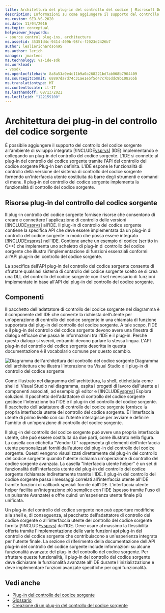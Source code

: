 ```yaml
---
title: Architettura del plug-in del controllo del codice | Microsoft Docs
description: Informazioni su come aggiungere il supporto del controllo del codice sorgente all'IDE Visual Studio implementando e collegando un plug-in del controllo del codice sorgente.
ms.custom: SEO-VS-2020
ms.date: 11/04/2016
ms.topic: conceptual
helpviewer_keywords:
- source control plug-ins, architecture
ms.assetid: 35351d4c-9414-409b-98fc-f2023e2426b7
author: leslierichardson95
ms.author: lerich
manager: jmartens
ms.technology: vs-ide-sdk
ms.workload:
- vssdk
ms.openlocfilehash: 8a8a53a9e4c11b9a0a268221bd7ab068b7904409
ms.sourcegitcommit: 68897da7d74c31ae1ebf5d47c7b5ddc9b108265b
ms.translationtype: MT
ms.contentlocale: it-IT
ms.lasthandoff: 08/13/2021
ms.locfileid: "122159100"
---
```

# <a name="source-control-plug-in-architecture"></a>Architettura dei plug-in del controllo del codice sorgente
È possibile aggiungere il supporto del controllo del codice sorgente all'ambiente di sviluppo integrato [!INCLUDE[vsprvs](../../code-quality/includes/vsprvs_md.md)] (IDE) implementando e collegando un plug-in del controllo del codice sorgente. L'IDE si connette al plug-in del controllo del codice sorgente tramite l'API del controllo del codice sorgente Plug-In ben definita. L'IDE espone le funzionalità di controllo della versione del sistema di controllo del codice sorgente fornendo un'interfaccia utente costituita da barre degli strumenti e comandi di menu. Il plug-in del controllo del codice sorgente implementa la funzionalità di controllo del codice sorgente.

## <a name="source-control-plug-in-resources"></a>Risorse plug-in del controllo del codice sorgente
 Il plug-in controllo del codice sorgente fornisce risorse che consentono di creare e connettere l'applicazione di controllo delle versioni [!INCLUDE[vsprvs](../../code-quality/includes/vsprvs_md.md)] all'IDE. Il plug-in di controllo del codice sorgente contiene la specifica API che deve essere implementata da un plug-in di controllo del codice sorgente in modo che possa essere integrato [!INCLUDE[vsprvs](../../code-quality/includes/vsprvs_md.md)] nell'IDE. Contiene anche un esempio di codice (scritto in C++) che implementa uno scheletro di plug-in di controllo del codice sorgente che illustra l'implementazione di funzioni essenziali conformi all'API plug-in del controllo del codice sorgente.

 La specifica dell'API plug-in del controllo del codice sorgente consente di sfruttare qualsiasi sistema di controllo del codice sorgente scelto se si crea una DLL del controllo del codice sorgente con il set necessario di funzioni implementate in base all'API del plug-in del controllo del codice sorgente.

## <a name="components"></a>Componenti
 Il pacchetto dell'adattatore di controllo del codice sorgente nel diagramma è il componente dell'IDE che converte la richiesta dell'utente per un'operazione di controllo del codice sorgente in una chiamata di funzione supportata dal plug-in del controllo del codice sorgente. A tale scopo, l'IDE e il plug-in del controllo del codice sorgente devono avere una finestra di dialogo efficace che passa le informazioni tra l'IDE e il plug-in. Perché questo dialogo si ssercii, entrambi devono parlare la stessa lingua. L'API plug-in del controllo del codice sorgente descritta in questa documentazione è il vocabolario comune per questo scambio.

 ![Diagramma dell'architettura del controllo del codice sorgente](../../extensibility/internals/media/vs_sccsdk_plug_in_arch.gif "vs_sccsdk_plug_in_arch") Diagramma dell'architettura che illustra l'interazione tra Visual Studio e il plug-in di controllo del codice sorgente

 Come illustrato nel diagramma dell'architettura, la shell, etichettata come shell di Visual Studio nel diagramma, ospita i progetti di lavoro dell'utente e i componenti associati, ad esempio gli editor e [!INCLUDE[vsprvs](../../code-quality/includes/vsprvs_md.md)] Esplora soluzioni. Il pacchetto dell'adattatore di controllo del codice sorgente gestisce l'interazione tra l'IDE e il plug-in del controllo del codice sorgente. Il pacchetto dell'adattatore di controllo del codice sorgente fornisce la propria interfaccia utente del controllo del codice sorgente. È l'interfaccia utente di primo livello con cui l'utente interagisce per avviare e definire l'ambito di un'operazione di controllo del codice sorgente.

 Il plug-in del controllo del codice sorgente può avere una propria interfaccia utente, che può essere costituita da due parti, come illustrato nella figura. La casella con etichetta "Vendor UI" rappresenta gli elementi dell'interfaccia utente personalizzati forniti dall'autore del plug-in del controllo del codice sorgente. Questi vengono visualizzati direttamente dal plug-in del controllo del codice sorgente quando l'utente richiama un'operazione di controllo del codice sorgente avanzata. La casella "Interfaccia utente helper" è un set di funzionalità dell'interfaccia utente del plug-in del controllo del codice sorgente richiamate indirettamente tramite l'IDE. Il plug-in del controllo del codice sorgente passa i messaggi correlati all'interfaccia utente all'IDE tramite funzioni di callback speciali fornite dall'IDE. L'interfaccia utente helper facilita un'integrazione più semplice con  l'IDE (spesso tramite l'uso di un pulsante Avanzate) e offre quindi un'esperienza utente finale più unificata.

 Un plug-in del controllo del codice sorgente non può apportare modifiche alla shell e, di conseguenza, al pacchetto dell'adattatore di controllo del codice sorgente o all'interfaccia utente del controllo del codice sorgente fornita [!INCLUDE[vsprvs](../../code-quality/includes/vsprvs_md.md)] dall'IDE. Deve usare al massimo la flessibilità offerta tramite l'implementazione delle varie funzioni api plug-in del controllo del codice sorgente che contribuiscono a un'esperienza integrata per l'utente finale. La sezione di riferimento della documentazione dell'API plug-in del controllo del codice sorgente include informazioni su alcune funzionalità avanzate del plug-in del controllo del codice sorgente. Per sfruttare queste funzionalità, il plug-in del controllo del codice sorgente deve dichiarare le funzionalità avanzate all'IDE durante l'inizializzazione e deve implementare funzioni avanzate specifiche per ogni funzionalità.

## <a name="see-also"></a>Vedi anche
- [Plug-in del controllo del codice sorgente](../../extensibility/source-control-plug-ins.md)
- [Glossario](../../extensibility/source-control-plug-in-glossary.md)
- [Creazione di un plug-in del controllo del codice sorgente](../../extensibility/internals/creating-a-source-control-plug-in.md)
